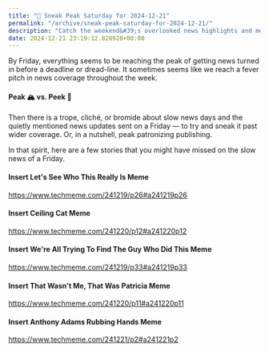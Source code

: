 ```yaml
---
title: "🔮 Sneak Peak Saturday for 2024-12-21"
permalink: "/archive/sneak-peak-saturday-for-2024-12-21/"
description: "Catch the weekend&#39;s overlooked news highlights and memes before the deadline rush!"
date: 2024-12-21 23:19:12.828928+00:00
---
```


<p>By Friday, everything seems to be reaching the peak of getting news turned in before a deadline or dread-line. It sometimes seems like we reach a fever pitch in news coverage throughout the week.</p><h4>Peak 🏔️ vs. Peek 👀</h4><p>Then there is a trope, cliché, or bromide about slow news days and the quietly mentioned news updates sent on a Friday — to try and sneak it past wider coverage. Or, in a nutshell, peak patronizing publishing.</p><p>In that spirit, here are a few stories that you might have missed on the slow news of a Friday.</p><h4>Insert Let's See Who This Really Is Meme</h4><p><a target="_blank" rel="noopener noreferrer nofollow" href="https://www.techmeme.com/241219/p26#a241219p26">https://www.techmeme.com/241219/p26#a241219p26</a></p><h4>Insert Ceiling Cat Meme</h4><p><a target="_blank" rel="noopener noreferrer nofollow" href="https://www.techmeme.com/241220/p12#a241220p12">https://www.techmeme.com/241220/p12#a241220p12</a></p><h4>Insert We're All Trying To Find The Guy Who Did This Meme</h4><p><a target="_blank" rel="noopener noreferrer nofollow" href="https://www.techmeme.com/241219/p33#a241219p33">https://www.techmeme.com/241219/p33#a241219p33</a></p><h4>Insert That Wasn't Me, That Was Patricia Meme</h4><p><a target="_blank" rel="noopener noreferrer nofollow" href="https://www.techmeme.com/241220/p11#a241220p11">https://www.techmeme.com/241220/p11#a241220p11</a></p><h4>Insert Anthony Adams Rubbing Hands Meme</h4><p><a target="_blank" rel="noopener noreferrer nofollow" href="https://www.techmeme.com/241221/p2#a241221p2">https://www.techmeme.com/241221/p2#a241221p2</a></p>
